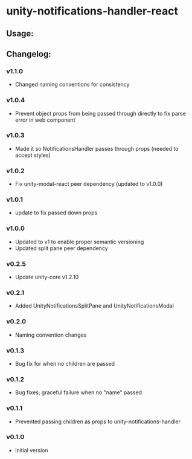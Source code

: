 # unity-notifications-handler-react

## Usage:


## Changelog:

### v1.1.0
- Changed naming conventions for consistency

### v1.0.4
- Prevent object props from being passed through directly to fix parse error in web component

### v1.0.3
- Made it so NotificationsHandler passes through props (needed to accept styles)

### v1.0.2
- Fix unity-modal-react peer dependency (updated to v1.0.0)

### v1.0.1
- update to fix passed down props

### v1.0.0
- Updated to v1 to enable proper semantic versioning
- Updated split pane peer dependency

### v0.2.5
- Update unity-core v1.2.10

### v0.2.1
- Added UnityNotificationsSplitPane and UnityNotificationsModal

### v0.2.0
- Naming convention changes

### v0.1.3
- Bug fix for when no children are passed

### v0.1.2
- Bug fixes; graceful failure when no "name" passed

### v0.1.1
- Prevented passing children as props to unity-notifications-handler

### v0.1.0
- initial version
